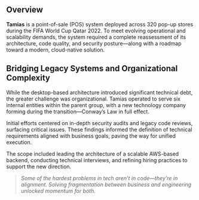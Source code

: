 ## Overview

**Tamias** is a point-of-sale (POS) system deployed across 320 pop-up stores during the FIFA World Cup Qatar 2022. To meet evolving operational and scalability demands, the system required a complete reassessment of its architecture, code quality, and security posture—along with a roadmap toward a modern, cloud-native solution.

## Bridging Legacy Systems and Organizational Complexity

While the desktop-based architecture introduced significant technical debt, the greater challenge was organizational. Tamias operated to serve six internal entities within the parent group, with a new technology company forming during the transition—Conway’s Law in full effect.

Initial efforts centered on in-depth security audits and legacy code reviews, surfacing critical issues. These findings informed the definition of technical requirements aligned with business goals, paving the way for unified execution.

The scope included leading the architecture of a scalable AWS-based backend, conducting technical interviews, and refining hiring practices to support the new direction.

> *Some of the hardest problems in tech aren’t in code—they’re in alignment. Solving fragmentation between business and engineering unlocked momentum for both.*
